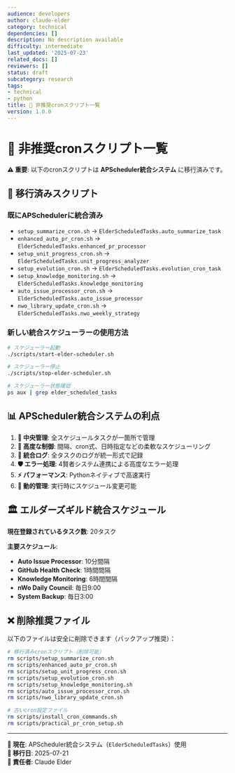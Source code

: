 ```yaml
---
audience: developers
author: claude-elder
category: technical
dependencies: []
description: No description available
difficulty: intermediate
last_updated: '2025-07-23'
related_docs: []
reviewers: []
status: draft
subcategory: research
tags:
- technical
- python
title: 🚫 非推奨cronスクリプト一覧
version: 1.0.0
---
```


# 🚫 非推奨cronスクリプト一覧

**⚠️ 重要**: 以下のcronスクリプトは **APScheduler統合システム** に移行済みです。

## 🔄 移行済みスクリプト

### 既にAPSchedulerに統合済み
- `setup_summarize_cron.sh` → `ElderScheduledTasks.auto_summarize_task`
- `enhanced_auto_pr_cron.sh` → `ElderScheduledTasks.enhanced_pr_processor`
- `setup_unit_progress_cron.sh` → `ElderScheduledTasks.unit_progress_analyzer`
- `setup_evolution_cron.sh` → `ElderScheduledTasks.evolution_cron_task`
- `setup_knowledge_monitoring.sh` → `ElderScheduledTasks.knowledge_monitoring`
- `auto_issue_processor_cron.sh` → `ElderScheduledTasks.auto_issue_processor`
- `nwo_library_update_cron.sh` → `ElderScheduledTasks.nwo_weekly_strategy`

### 新しい統合スケジューラーの使用方法

```bash
# スケジューラー起動
./scripts/start-elder-scheduler.sh

# スケジューラー停止
./scripts/stop-elder-scheduler.sh

# スケジューラー状態確認
ps aux | grep elder_scheduled_tasks
```

## 📊 APScheduler統合システムの利点

1. **🎯 中央管理**: 全スケジュールタスクが一箇所で管理
2. **🔧 高度な制御**: 間隔、cron式、日時指定などの柔軟なスケジューリング
3. **📝 統合ログ**: 全タスクのログが統一形式で記録
4. **🛡️ エラー処理**: 4賢者システム連携による高度なエラー処理
5. **⚡ パフォーマンス**: Pythonネイティブで高速実行
6. **🔄 動的管理**: 実行時にスケジュール変更可能

## 🏛️ エルダーズギルド統合スケジュール

**現在登録されているタスク数**: 20タスク

**主要スケジュール**:
- **Auto Issue Processor**: 10分間隔
- **GitHub Health Check**: 1時間間隔
- **Knowledge Monitoring**: 6時間間隔
- **nWo Daily Council**: 毎日9:00
- **System Backup**: 毎日3:00

## ❌ 削除推奨ファイル

以下のファイルは安全に削除できます（バックアップ推奨）：

```bash
# 移行済みcronスクリプト（削除可能）
rm scripts/setup_summarize_cron.sh
rm scripts/enhanced_auto_pr_cron.sh  
rm scripts/setup_unit_progress_cron.sh
rm scripts/setup_evolution_cron.sh
rm scripts/setup_knowledge_monitoring.sh
rm scripts/auto_issue_processor_cron.sh
rm scripts/nwo_library_update_cron.sh

# 古いcron設定ファイル
rm scripts/install_cron_commands.sh
rm scripts/practical_pr_cron_setup.sh
```

---

**🚀 現在**: APScheduler統合システム（`ElderScheduledTasks`）使用  
**📅 移行日**: 2025-07-21  
**👑 責任者**: Claude Elder